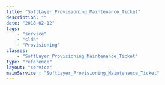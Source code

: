 ```yaml
---
title: "SoftLayer_Provisioning_Maintenance_Ticket"
description: ""
date: "2018-02-12"
tags:
    - "service"
    - "sldn"
    - "Provisioning"
classes:
    - "SoftLayer_Provisioning_Maintenance_Ticket"
type: "reference"
layout: "service"
mainService : "SoftLayer_Provisioning_Maintenance_Ticket"
---
```

